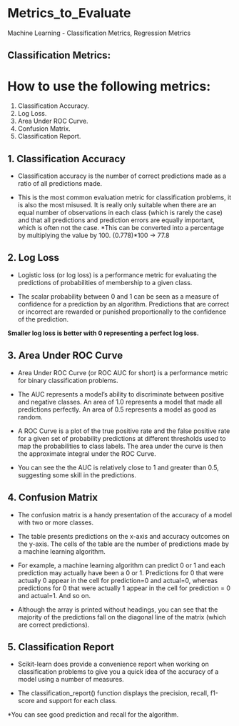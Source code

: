 # Metrics_to_Evaluate
Machine Learning - Classification Metrics, Regression Metrics


## Classification Metrics:
# How to use the following metrics:

1. Classification Accuracy.
2. Log Loss.
3. Area Under ROC Curve.
4. Confusion Matrix.
5. Classification Report.

## 1. Classification Accuracy
* Classification accuracy is the number of correct predictions made as a ratio of all predictions made.

* This is the most common evaluation metric for classification problems, it is also the most misused. It is really only suitable when there are an equal number of observations in each class (which is rarely the case) and that all predictions and prediction errors are equally important, which is often not the case.
*This can be converted into a percentage by multiplying the value by 100. (0.778)*100 -> 77.8

## 2. Log Loss
* Logistic loss (or log loss) is a performance metric for evaluating the predictions of probabilities of membership to a given class.

* The scalar probability between 0 and 1 can be seen as a measure of confidence for a prediction by an algorithm. Predictions that are correct or incorrect are rewarded or punished proportionally to the confidence of the prediction.

**Smaller log loss is better with 0 representing a perfect log loss.**

## 3. Area Under ROC Curve
* Area Under ROC Curve (or ROC AUC for short) is a performance metric for binary classification problems.

* The AUC represents a model’s ability to discriminate between positive and negative classes. An area of 1.0 represents a model that made all predictions perfectly. An area of 0.5 represents a model as good as random.

* A ROC Curve is a plot of the true positive rate and the false positive rate for a given set of probability predictions at different thresholds used to map the probabilities to class labels. The area under the curve is then the approximate integral under the ROC Curve.

* You can see the the AUC is relatively close to 1 and greater than 0.5, suggesting some skill in the predictions.

## 4. Confusion Matrix
* The confusion matrix is a handy presentation of the accuracy of a model with two or more classes.

* The table presents predictions on the x-axis and accuracy outcomes on the y-axis. The cells of the table are the number of predictions made by a machine learning algorithm.

* For example, a machine learning algorithm can predict 0 or 1 and each prediction may actually have been a 0 or 1. Predictions for 0 that were actually 0 appear in the cell for prediction=0 and actual=0, whereas predictions for 0 that were actually 1 appear in the cell for prediction = 0 and actual=1. And so on.

* Although the array is printed without headings, you can see that the majority of the predictions fall on the diagonal line of the matrix (which are correct predictions).

## 5. Classification Report
* Scikit-learn does provide a convenience report when working on classification problems to give you a quick idea of the accuracy of a model using a number of measures.

* The classification_report() function displays the precision, recall, f1-score and support for each class.

*You can see good prediction and recall for the algorithm.

